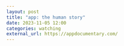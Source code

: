 ```yaml
---
layout: post
title: "app: the human story"
date: 2023-11-05 12:00
categories: watching
external_url: https://appdocumentary.com/
---
```


